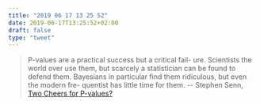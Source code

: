 ```yaml
---
title: "2019 06 17 13 25 52"
date: 2019-06-17T13:25:52+02:00
draft: false
type: "tweet"
---
```

> P-values are a practical success but a critical fail- ure. Scientists the world over use them, but scarcely a statistician can be found to defend them. Bayesians in particular find them ridiculous, but even the modern fre- quentist has little time for them. -- Stephen Senn, [Two Cheers for P-values?](https://www.stat.washington.edu/peter/342/Senn.pdf)
